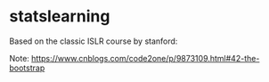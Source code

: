 # statslearning
Based on the classic ISLR course by stanford:


Note: https://www.cnblogs.com/code2one/p/9873109.html#42-the-bootstrap
